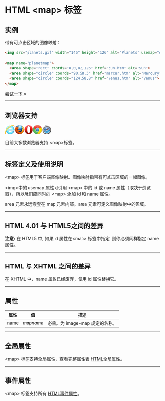 # HTML &lt;map&gt; 标签

## 实例

带有可点击区域的图像映射：

```HTML
<img src="planets.gif" width="145" height="126" alt="Planets" usemap="#planetmap">

<map name="planetmap">
  <area shape="rect" coords="0,0,82,126" href="sun.htm" alt="Sun">
  <area shape="circle" coords="90,58,3" href="mercur.htm" alt="Mercury">
  <area shape="circle" coords="124,58,8" href="venus.htm" alt="Venus">
</map>
```

[尝试一下 »](http://www.runoob.com/try/try.php?filename=tryhtml_areamap)

--------

## 浏览器支持

![Internet Explorer](images/compatible_ie.gif)![Firefox](images/compatible_firefox.gif)![Opera](images/compatible_opera.gif)![Google Chrome](images/compatible_chrome.gif)![Safari](images/compatible_safari.gif)

目前大多数浏览器支持 &lt;map&gt;标签。

--------

## 标签定义及使用说明

&lt;map&gt; 标签用于客户端图像映射。图像映射指带有可点击区域的一幅图像。

&lt;img&gt;中的 usemap 属性可引用 &lt;map&gt; 中的 id 或 name 属性（取决于浏览器），所以我们应同时向 &lt;map&gt; 添加 id 和 name 属性。

area 元素永远嵌套在 map 元素内部。area 元素可定义图像映射中的区域。

--------

## HTML 4.01 与 HTML5之间的差异

**注意:**  在 HTML5 中, 如果 id 属性在&lt;map&gt; 标签中指定, 则你必须同样指定 name 属性。

--------

## HTML 与 XHTML 之间的差异

在 XHTML 中，name 属性已经废弃，使用 id 属性替换它。

--------

## 属性

| 属性 | 值 | 描述 |
| ---- | ---- | ---- |
| [name](att-map-name.html) | _mapname_ | 必需。为 image-map 规定的名称。 |

--------

## 全局属性

&lt;map&gt; 标签支持全局属性，查看完整属性表 [HTML全局属性](003_ref-standardattributes.md)。

--------

## 事件属性

&lt;map&gt; 标签支持所有 [HTML事件属性](004_ref-eventattributes.md)。
